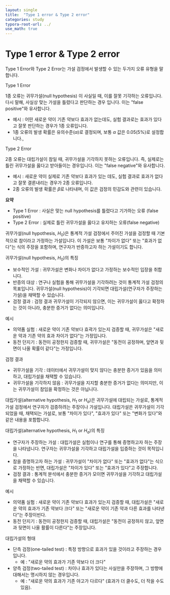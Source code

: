 ```yaml
---
layout: single
title:  "Type 1 error & Type 2 error"
categories: study
typora-root-url: ../
use_math: true
---
```


# Type 1 error & Type 2 error

Type 1 Error와 Type 2 Error는 가설 검정에서 발생할  수 있는 두가지 오류 유형을 말합니다.

Type 1 Error

1종 오류는 귀무가설(null hypothesis) 이 사실일 때, 이를 잘못 기각하는 오류입니다. 다시 말해, 사실상 맞는 가설을 틀렸다고 판단하는 경우 입니다.
이는 "false positive"와 유사합니다.

- 예시 : 어떤 새로운 약이 기존 약보다 효과가 없는데도, 실험 결과로는 효과가 있다고 잘못 판단하는 경우가 1종 오류입니다.
- 1종 오류의 발생 확률은 유의수준($\alpha$)로 결정되며, 보통 $\alpha$ 값은 0.05(5%)로 설정합니다.,



Type 2 Error

2종 오류는 대립가설이 참일 때, 귀무가설을 기각하지 못하는 오류입니다. 즉, 실제로는 틀린 귀무가설을 옳다고 받아들이는 경우입니다. 이는 "false negative"와 유사합니다.

- 예시 : 새로운 약이 실제로 기존 약보다 효과가 있는 데도, 실험 결과로 효과가 없다고 잘못 결론내리는 경우가 2종 오류입니다.
- 2종 오류의 발생 확률은 $\beta$로 나타내며, 이 값은 검정의 민감도와 관련이 있습니다.

**요약**

- Type 1 Error : 사실은 맞는 null hypothesis를 틀렸다고 기가하는 오류 (false positive)
- Type 2 Error : 실제로 틀린 귀무가설을 옳다고 유지하는 오류(false negative)





귀무가설(null hypothesis, $H_0%$​)은 통계적 가설 검정에서 주어진 가설을 검정할 때 기본적으로 참이라고 가정하는 가설입니다. 이 가설은 보통 "차이가 없다" 또는 "효과가 없다"는 식의 주장을 포함하며, 연구자가 반증하고자 하는 가설이기도 합니다.

귀무가설(null hypothesis, $H_0$)의 특징

- 보수적인 가설 : 귀무가설은 변화나 차이가 없다고 가정하는 보수적인 입장을 취합니다.
- 반증의 대상 : 연구나 실험을 통해 귀무가설을 기각하려는 것이 통계적 가설 검정의 목표입니다.
  귀무가설(null hypothesis)이 기각되면 대립가설(연구자가 주장하는 가설)을 채택할 수 있습니다.
- 검정 결과 : 검정 결과 귀무가설이 기각되지 않으면, 이는 귀무가설이 옳다고 확정하는 것이 아니라, 충분한 증거가 없다는 의미입니다.

예시

- 의약품 실험 : 새로운 약이 기존 약보다 효곽가 있는지 검증할 때, 귀무가설은 "새로운 약과 기존 약의 효과 차이가 없다"는 가정입니다.
- 동전 던지기 : 동전이 공정한지 검증할 때, 귀무가설은 "동전이 공정하며, 앞면과 뒷면이 나올 확률이 같다"는 가정입니다.

검정 결과

- 귀무가설을 기각 : 데이터에서 귀무가설이 맞지 않다는 충분한 증거가 있음을 의미하고, 대립가설을 채택할 수 있습니다.
- 귀무가설을 기각하지 않음 : 귀무가설을 지지할 충분한 증거가 없다는 의미지만, 이는 귀무가설이 참임을 확정하는 것은 아닙니다.



대립가설(alternative hypothesis, $H_1$ or $H_a$)은 귀무가설에 대립되는 가설로, 통계적 가설 검정에서 연구자가 검증하려는 주장이나 가설입니다. 대립가설은 귀무가설이 기각되었을 때, 채택되는 가설로, 보통 "차이가 있다", "효과가 있다" 또는 "변화가 있다"와 같은 내용을 포함합니다.

대립가설(alternative hypothesis, $H_1$ or $H_a$)의 특징

- 연구자가 주장하는 가설 : 대립가설은 실험이나 연구를 통해 증명하고자 하는 주장을 나타냅니다. 연구자는 귀무가설을 기각하고 대립가설을 입증하는 것이 목적입니다.
- 참을 증명하고자 하는 가설 : 귀무가설이 "차이가 없다"  또는 "효과가 없다"는 식으로 가정하는 반면, 대립가설은 "차이가 있다" 또는 "효과가 있다"고 주장합니다.
- 검정 결과 : 통계적 분석에서 충분한 증거가 모이면 귀무가설을 기각하고 대립가설을 채택할 수 있습니다.

예시

- 의약품 실험 : 새로운 약이 기존 약보다 효과가 있는지 검증할 때, 대립가설은 "새로운 약의 효과가 기존 약보다 크다" 또는 "새로운 약이 기존 약과 다른 효과를 나타낸다"는 주장이빈다. 
- 동전 던지기 : 동전이 공정한지 검증할 때, 대립가설은 "동전이 공정하지 않고, 앞면과 뒷면이 나올 활률이 다른다"는 주장입니다.



대립가설의 형태

- 단측 검정(one-tailed test) : 특정 방향으로 효과가 있을 것이라고 주장하는 경우입니다.
  - 예 : "새로운 약의 효과가 기존 약보다 더 크다"
- 양측 검정(two-tailed test) : 차이나 효과가 있다는 사실만을 주장하며, 그 방향에 대해서는 명시하지 않는 경우입니다.
  - 예 : "새로운 약의 효과가 기존 야고가 다르다" (효과가 더 클수도, 더 작을 수도 있음).



